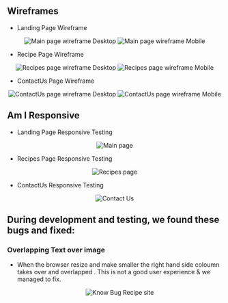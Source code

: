
 
 ## Wireframes
    
  - Landing Page Wireframe
  <div align="center">
  <img src="aassets/documentation/wireframe/LandingPageDesktop.png" alt="Main page wireframe Desktop">
  <img src="assets/documentation/wireframe/LandingPageMobile.png" alt="Main page wireframe Mobile">
</div>

  - Recipe Page Wireframe

  <div align="center">
  <img src="assets/documentation/wireframe/RecipePageDesktop.png" alt="Recipes page wireframe Desktop">
  <img src="assets/documentation/wireframe/RecipePageMobile.png" alt="Recipes page wireframe Mobile">
  </div>
  
   - ContactUs Page Wireframe

  <div align="center">
  <img src="assets/documentation/wireframe/ContactUsDesktop.png" alt="ContactUs page wireframe Desktop">
  <img src="assets/documentation/wireframe/ContactUsMobile.png" alt="ContactUs page wireframe Mobile">
  </div>
  

  ## Am I Responsive
    
  - Landing Page Responsive Testing
  <div align="center">
  <img src="assets/documentation/ResponsiveImg/LandingPageResponsive.png" alt="Main page">
</div>

  - Recipes Page Responsive Testing

  <div align="center">
  <img src="assets/ResponsiveImg/RecipePageResponsive.png" alt="Recipes page">
  </div>
  
   - ContactUs Responsive Testing

  <div align="center">
  <img src="assets/documentation/ResponsiveImg/ContactUsResponsive.png" alt="Contact Us">
  </div>
  



  ## During development and testing, we found these bugs and fixed:

### Overlapping Text over image

- When the browser resize and make smaller the right hand side coloumn takes over and overlapped .
This is not a good user experience & we managed to fix. 

  <div align="center">
  <img src="assets/documentation/ResponsiveImg/Knownbug-recipe.jpg" alt="Know Bug Recipe site">
  </div>
  

